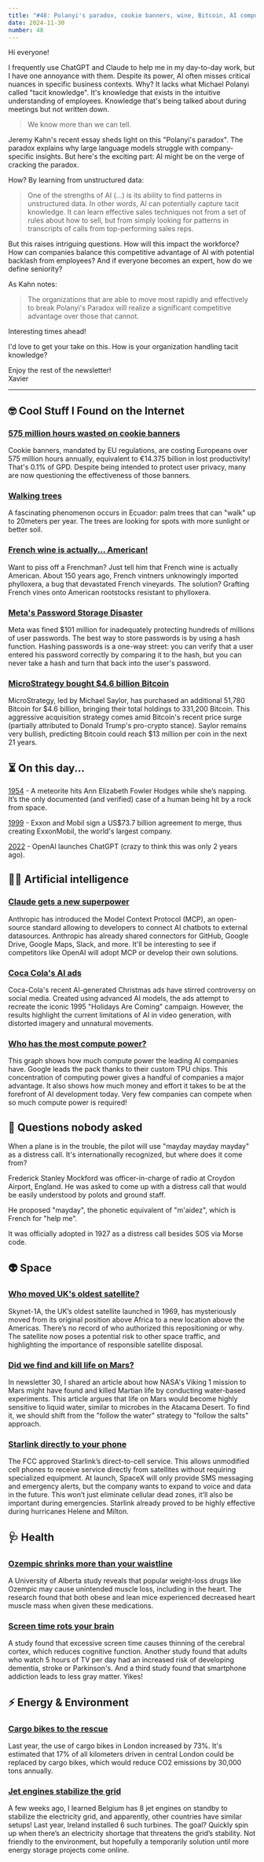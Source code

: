```yaml
---
title: "#48: Polanyi's paradox, cookie banners, wine, Bitcoin, AI compute power, wandering satellite, rotting brains, and more!"
date: 2024-11-30
number: 48
---
```


Hi everyone!

I frequently use ChatGPT and Claude to help me in my day-to-day work, but I have one annoyance with them. Despite its power, AI often misses critical nuances in specific business contexts. Why? It lacks what Michael Polanyi called "tacit knowledge". It's knowledge that exists in the intuitive understanding of employees. Knowledge that's being talked about during meetings but not written down.

> We know more than we can tell.

Jeremy Kahn's recent essay sheds light on this "Polanyi's paradox". The paradox explains why large language models struggle with company-specific insights. But here's the exciting part: AI might be on the verge of cracking the paradox.

How? By learning from unstructured data:

> One of the strengths of AI (...) is its ability to find patterns in unstructured data. In other words, AI can potentially capture tacit knowledge. It can learn effective sales techniques not from a set of rules about how to sell, but from simply looking for patterns in transcripts of calls from top-performing sales reps.

But this raises intriguing questions. How will this impact the workforce? How can companies balance this competitive advantage of AI with potential backlash from employees? And if everyone becomes an expert, how do we define seniority?

As Kahn notes:

> The organizations that are able to move most rapidly and effectively to break Polanyi's Paradox will realize a significant competitive advantage over those that cannot.

Interesting times ahead!

I'd love to get your take on this. How is your organization handling tacit knowledge?

Enjoy the rest of the newsletter!  
Xavier

---


## 🤓 Cool Stuff I Found on the Internet

### [575 million hours wasted on cookie banners](https://legiscope.com/blog/hidden-productivity-drain-cookie-banners.html)
Cookie banners, mandated by EU regulations, are costing Europeans over 575 million hours annually, equivalent to €14.375 billion in lost productivity! That's 0.1% of GPD. Despite being intended to protect user privacy, many are now questioning the effectiveness of those banners.



### [Walking trees](https://www.bbc.com/travel/article/20151207-ecuadors-mysterious-walking-trees)
A fascinating phenomenon occurs in Ecuador: palm trees that can "walk" up to 20meters per year. The trees are looking for spots with more sunlight or better soil.



### [French wine is actually... American!](https://www.smithsonianmag.com/smart-news/american-bugs-almost-wiped-out-frances-wine-industry-180954619/)
Want to piss off a Frenchman? Just tell him that French wine is actually American. About 150 years ago, French vintners unknowingly imported phylloxera, a bug that devastated French vineyards. The solution? Grafting French vines onto American rootstocks resistant to phylloxera.



### [Meta's Password Storage Disaster](https://arstechnica.com/security/2024/09/meta-slapped-with-101-million-fine-for-storing-passwords-in-plaintext/)
Meta was fined $101 million for inadequately protecting hundreds of millions of user passwords. The best way to store passwords is by using a hash function. Hashing passwords is a one-way street: you can verify that a user entered his password correctly by comparing it to the hash, but you can never take a hash and turn that back into the user's password. 




### [MicroStrategy bought $4.6 billion Bitcoin](https://decrypt.co/292097/microstrategy-bought-4-6-billion-bitcoin)
MicroStrategy, led by Michael Saylor, has purchased an additional 51,780 Bitcoin for $4.6 billion, bringing their total holdings to 331,200 Bitcoin. This aggressive acquisition strategy comes amid Bitcoin's recent price surge (partially attributed to Donald Trump's pro-crypto stance). Saylor remains very bullish, predicting Bitcoin could reach $13 million per coin in the next 21 years.




## ⏳ On this day...

[1954](https://en.wikipedia.org/wiki/Sylacauga_(meteorite)) - A meteorite hits Ann Elizabeth Fowler Hodges while she’s napping. It’s the only documented (and verified) case of a human being hit by a rock from space.

[1999](https://en.wikipedia.org/wiki/History_of_ExxonMobil) - Exxon and Mobil sign a US$73.7 billion agreement to merge, thus creating ExxonMobil, the world's largest company.

[2022](https://en.wikipedia.org/wiki/ChatGPT) - OpenAI launches ChatGPT (crazy to think this was only 2 years ago).

## 🧠🤖 Artificial intelligence

### [Claude gets a new superpower](https://www.heise.de/en/news/Model-context-protocol-Anthropic-wants-to-bring-AI-chatbots-out-of-isolation-10176872.html)
Anthropic has introduced the Model Context Protocol (MCP), an open-source standard allowing to developers to connect AI chatbots to external datasources. Anthropic has already shared connectors for GitHub, Google Drive, Google Maps, Slack, and more. It'll be interesting to see if competitors like OpenAI will adopt MCP or develop their own solutions.



### [Coca Cola's AI ads](https://www.forbes.com/sites/danidiplacido/2024/11/16/coca-colas-ai-generated-ad-controversy-explained/)
Coca-Cola's recent AI-generated Christmas ads have stirred controversy on social media. Created using advanced AI models, the ads attempt to recreate the iconic 1995 "Holidays Are Coming" campaign. However, the results highlight the current limitations of AI in video generation, with distorted imagery and unnatural movements.



### [Who has the most compute power?](https://epochai.org/data/notable-ai-models#computing-capacity)
This graph shows how much compute power the leading AI companies have. Google leads the pack thanks to their custom TPU chips. This concentration of computing power gives a handful of companies a major advantage. It also shows how much money and effort it takes to be at the forefront of AI development today. Very few companies can compete when so much compute power is required!



## 🤨 Questions nobody asked
When a plane is in the trouble, the pilot will use "mayday mayday mayday" as a distress call. It's internationally recognized, but where does it come from?

Frederick Stanley Mockford was officer-in-charge of radio at Croydon Airport, England. He was asked to come up with a distress call that would be easily understood by polots and ground staff. 

He proposed "mayday", the phonetic equivalent of "m'aidez", which is French for "help me".

It was officially adopted in 1927 as a distress call besides SOS via Morse code.


## 👽 Space

### [Who moved UK's oldest satellite?](https://www.bbc.com/news/articles/cpwrr58801yo)
Skynet-1A, the UK’s oldest satellite launched in 1969, has mysteriously moved from its original position above Africa to a new location above the Americas. There’s no record of who authorized this repositioning or why. The satellite now poses a potential risk to other space traffic, and highlighting the importance of responsible satellite disposal.



### [Did we find and kill life on Mars?](https://www.space.com/space-exploration/search-for-life/did-nasas-viking-landers-accidentally-kill-life-on-mars-why-one-scientist-thinks-so)
In newsletter 30, I shared an article about how NASA's Viking 1 mission to Mars might have found and killed Martian life by conducting water-based experiments. This article argues that life on Mars would become highly sensitive to liquid water, similar to microbes in the Atacama Desert. To find it, we should shift from the "follow the water" strategy to "follow the salts" approach.



### [Starlink directly to your phone](https://bgr.com/tech/fcc-approves-t-mobile-and-starlink-plan-to-expand-internet-coverage/)
The FCC approved Starlink’s direct-to-cell service. This allows unmodified cell phones to receive service directly from satellites without requiring specialized equipment. At launch, SpaceX will only provide SMS messaging and emergency alerts, but the company wants to expand to voice and data in the future. This won’t just eliminate cellular dead zones, it’ll also be important during emergencies. Starlink already proved to be highly effective during hurricanes Helene and Milton.



## 🩺 Health

### [Ozempic shrinks more than your waistline](https://www.ualberta.ca/en/folio/2024/11/weight-loss-drug-found-to-shrink-heart-muscle.html)
A University of Alberta study reveals that popular weight-loss drugs like Ozempic may cause unintended muscle loss, including in the heart. The research found that both obese and lean mice experienced decreased heart muscle mass when given these medications.



### [Screen time rots your brain](https://longevity.stanford.edu/lifestyle/2024/05/30/what-excessive-screen-time-does-to-the-adult-brain/)
A study found that excessive screen time causes thinning of the cerebral cortex, which reduces cognitive function. Another study found that adults who watch 5 hours of TV per day had an increased risk of developing dementia, stroke or Parkinson's. And a third study found that smartphone addiction leads to less gray matter. Yikes!



## ⚡️ Energy & Environment

### [Cargo bikes to the rescue](https://www.bloomberg.com/news/articles/2024-09-25/london-cargo-bikes-rising-to-curb-pollution-not-just-in-ulez-areas)
Last year, the use of cargo bikes in London increased by 73%. It's estimated that 17% of all kilometers driven in central London could be replaced by cargo bikes, which would reduce CO2 emissions by 30,000 tons annually.


### [Jet engines stabilize the grid](https://www.irishexaminer.com/news/arid-41064047.html)
A few weeks ago, I learned Belgium has 8 jet engines on standby to stabilize the electricity grid, and apparently, other countries have similar setups! Last year, Ireland installed 6 such turbines. The goal? Quickly spin up when there’s an electricity shortage that threatens the grid’s stability. Not friendly to the environment, but hopefully a temporarily solution until more energy storage projects come online.


